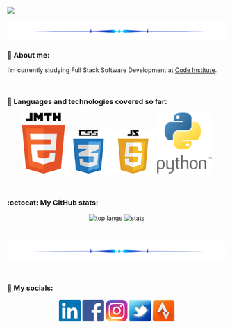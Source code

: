 [![](/assets/project_images/logo.gif)](https://github.com/Inc21)

<p align="center">
  <img src="/assets/project_images/line.png">
</p>

### 🌱 About me:
I’m currently studying Full Stack Software Development at [Code Institute](https://codeinstitute.net/ie/).

<br>

### :book: Languages and technologies covered so far:

<p align="center">
  <img src="/assets/project_images/html5_small.png" alt="HTML 5">
  <img src="/assets/project_images/css3_small.png" alt="CSS 3">
  <img src="/assets/project_images/JavaScript5_small.png" alt="JavaScript 5">
  <img src="/assets/project_images/Python_small.png" alt="Python">
</p>

<br>

### :octocat: My GitHub stats:
<p align="center">
  <img width="" height="150" src="https://github-readme-stats.vercel.app/api/top-langs/?username=Inc21&layout=compact" alt="top langs">
   <img width="" height="150" src="https://github-readme-stats.vercel.app/api?username=Inc21&show_icons=true&theme=transparent"  alt="stats">
</p>

<br>

<p align="center">
  <img src="/assets/project_images/line.png">
</p>

<br>

### :envelope_with_arrow: My socials:
<div align="center"> 
  <a href="https://www.linkedin.com/in/indrek-mannik-038770259/"><img src="/assets/project_images/in_logo.png"></a>
  <a href="https://www.facebook.com/ind.rek.5"><img src="/assets/project_images/fb_logo.png"></a>
  <a href="https://www.instagram.com/intc21/"><img src="/assets/project_images/instagram_logo.png"></a>
  <a href="https://twitter.com/intc21"><img src="/assets/project_images/twitter_logo.png"></a>
  <a href="https://www.strava.com/athletes/2362084/"><img src="/assets/project_images/strava_logo.png"></a>

 


<!--
Here are some ideas to get you started:

- 🔭 I’m currently working on ...

- 👯 I’m looking to collaborate on ...
- 🤔 I’m looking for help with ...
- 💬 Ask me about ...
- 📫 How to reach me: ...
- 😄 Pronouns: ...
- ⚡ Fun fact: ...
- 📫 

-->
